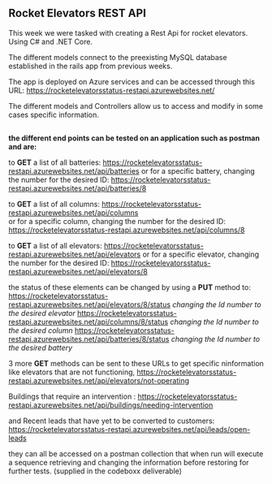 ## Rocket Elevators REST API

This week we were tasked with creating a Rest Api for rocket elevators.
Using C# and .NET Core.

The different models connect to the preexisting MySQL database established in the rails app from previous weeks.

The app is deployed on Azure services and can be accessed through this URL: 
https://rocketelevatorsstatus-restapi.azurewebsites.net/

The different models and Controllers allow us to access and modify in some cases specific information.

## 

 **the different end points can be tested on an application such as postman and are:**

to **GET** a list of all batteries:
https://rocketelevatorsstatus-restapi.azurewebsites.net/api/batteries
or for a specific battery, changing the number for the desired ID:
https://rocketelevatorsstatus-restapi.azurewebsites.net/api/batteries/8

to **GET** a list of all columns:
https://rocketelevatorsstatus-restapi.azurewebsites.net/api/columns  
or for a specific column, changing the number for the desired ID:
https://rocketelevatorsstatus-restapi.azurewebsites.net/api/columns/8

to **GET** a list of all elevators:
https://rocketelevatorsstatus-restapi.azurewebsites.net/api/elevators
or for a specific elevator, changing the number for the desired ID:
https://rocketelevatorsstatus-restapi.azurewebsites.net/api/elevators/8

the status of these elements can be changed by using a **PUT** method to: 
https://rocketelevatorsstatus-restapi.azurewebsites.net/api/elevators/8/status
*changing the Id number to the desired elevator*
https://rocketelevatorsstatus-restapi.azurewebsites.net/api/columns/8/status
*changing the Id number to the desired column*
https://rocketelevatorsstatus-restapi.azurewebsites.net/api/batteries/8/status
*changing the Id number to the desired battery*

3 more **GET** methods can be sent to these URLs to get specific ninformation like elevators that are not functioning, https://rocketelevatorsstatus-restapi.azurewebsites.net/api/elevators/not-operating

Buildings that require an intervention : 
https://rocketelevatorsstatus-restapi.azurewebsites.net/api/buildings/needing-intervention

and Recent leads that have yet to be converted to customers:
https://rocketelevatorsstatus-restapi.azurewebsites.net/api/leads/open-leads

they can all be accessed on a postman collection that when run will execute a sequence retrieving and changing the information before restoring for further tests. (supplied in the codeboxx deliverable)







